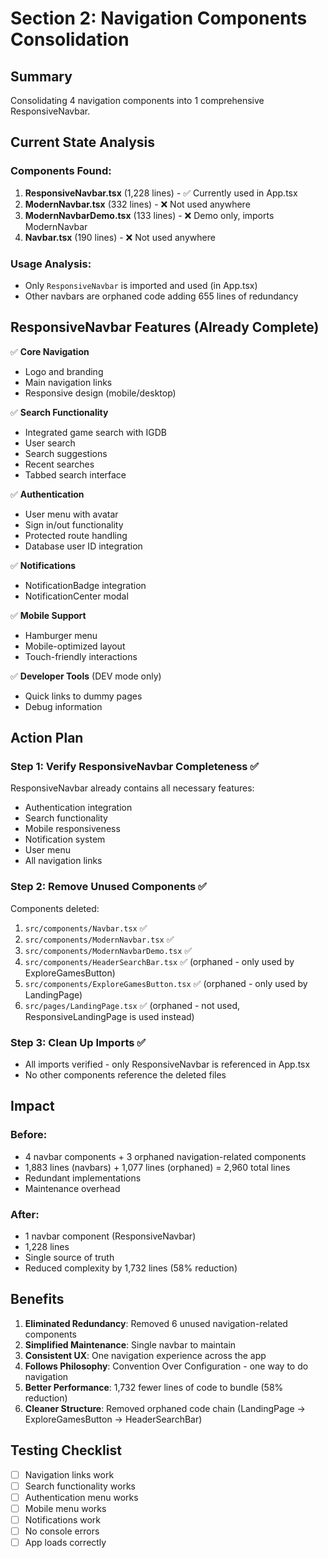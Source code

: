 # Section 2: Navigation Components Consolidation

## Summary
Consolidating 4 navigation components into 1 comprehensive ResponsiveNavbar.

## Current State Analysis

### Components Found:
1. **ResponsiveNavbar.tsx** (1,228 lines) - ✅ Currently used in App.tsx
2. **ModernNavbar.tsx** (332 lines) - ❌ Not used anywhere
3. **ModernNavbarDemo.tsx** (133 lines) - ❌ Demo only, imports ModernNavbar
4. **Navbar.tsx** (190 lines) - ❌ Not used anywhere

### Usage Analysis:
- Only `ResponsiveNavbar` is imported and used (in App.tsx)
- Other navbars are orphaned code adding 655 lines of redundancy

## ResponsiveNavbar Features (Already Complete)

✅ **Core Navigation**
- Logo and branding
- Main navigation links
- Responsive design (mobile/desktop)

✅ **Search Functionality**
- Integrated game search with IGDB
- User search
- Search suggestions
- Recent searches
- Tabbed search interface

✅ **Authentication**
- User menu with avatar
- Sign in/out functionality
- Protected route handling
- Database user ID integration

✅ **Notifications**
- NotificationBadge integration
- NotificationCenter modal

✅ **Mobile Support**
- Hamburger menu
- Mobile-optimized layout
- Touch-friendly interactions

✅ **Developer Tools** (DEV mode only)
- Quick links to dummy pages
- Debug information

## Action Plan

### Step 1: Verify ResponsiveNavbar Completeness ✅
ResponsiveNavbar already contains all necessary features:
- Authentication integration
- Search functionality
- Mobile responsiveness
- Notification system
- User menu
- All navigation links

### Step 2: Remove Unused Components ✅
Components deleted:
1. `src/components/Navbar.tsx` ✅
2. `src/components/ModernNavbar.tsx` ✅
3. `src/components/ModernNavbarDemo.tsx` ✅
4. `src/components/HeaderSearchBar.tsx` ✅ (orphaned - only used by ExploreGamesButton)
5. `src/components/ExploreGamesButton.tsx` ✅ (orphaned - only used by LandingPage)
6. `src/pages/LandingPage.tsx` ✅ (orphaned - not used, ResponsiveLandingPage is used instead)

### Step 3: Clean Up Imports ✅
- All imports verified - only ResponsiveNavbar is referenced in App.tsx
- No other components reference the deleted files

## Impact

### Before:
- 4 navbar components + 3 orphaned navigation-related components
- 1,883 lines (navbars) + 1,077 lines (orphaned) = 2,960 total lines
- Redundant implementations
- Maintenance overhead

### After:
- 1 navbar component (ResponsiveNavbar)
- 1,228 lines
- Single source of truth
- Reduced complexity by 1,732 lines (58% reduction)

## Benefits

1. **Eliminated Redundancy**: Removed 6 unused navigation-related components
2. **Simplified Maintenance**: Single navbar to maintain
3. **Consistent UX**: One navigation experience across the app
4. **Follows Philosophy**: Convention Over Configuration - one way to do navigation
5. **Better Performance**: 1,732 fewer lines of code to bundle (58% reduction)
6. **Cleaner Structure**: Removed orphaned code chain (LandingPage → ExploreGamesButton → HeaderSearchBar)

## Testing Checklist

- [ ] Navigation links work
- [ ] Search functionality works
- [ ] Authentication menu works
- [ ] Mobile menu works
- [ ] Notifications work
- [ ] No console errors
- [ ] App loads correctly